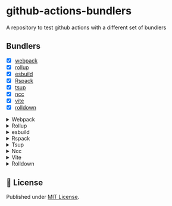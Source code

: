 # github-actions-bundlers

A repository to test github actions with a different set of bundlers

## Bundlers

- [x] [webpack](https://webpack.js.org/)
- [x] [rollup](https://rollupjs.org/)
- [x] [esbuild](https://esbuild.github.io/)
- [x] [Rspack](https://rspack.dev/)
- [x] [tsup](https://github.com/egoist/tsup)
- [x] [ncc](https://github.com/vercel/ncc)
- [x] [vite](https://vitejs.dev/)
- [x] [rolldown](https://rolldown.rs/)

<details>
<summary>Webpack</summary>

#### [webpack](https://webpack.js.org/)
- Pros:
  - Highly configurable
  - Large plugin ecosystem
  - Supports code splitting and dynamic imports
- Cons:
  - Can be complex to configure
  - Slower build times for large projects

</details>

<details>
<summary>Rollup</summary>

- Pros:
  - Excellent for libraries and smaller projects
  - Produces smaller bundle sizes
  - Tree-shaking out of the box
- Cons:
  - Less suitable for large applications
  - Fewer built-in features compared to webpack

</details>

<details>
<summary>esbuild</summary>

#### [esbuild](https://esbuild.github.io/)
- Pros:
  - Extremely fast build times
  - Simple configuration
  - Can be used as a library or standalone tool
- Cons:
  - Fewer features compared to traditional bundlers
  - Limited plugin ecosystem

</details>

<details>
<summary>Rspack</summary>

#### [rspack](https://rspack.dev/)
- Pros:
  - Webpack-compatible API
  - Faster build times
  - Written in Rust for performance
- Cons:
  - Relatively new, ecosystem still growing
  - May lack some advanced webpack features

</details>

<details>
<summary>Tsup</summary>

#### [tsup](https://github.com/egoist/tsup)
- Pros:
  - Built on top of esbuild for speed
  - Zero-config TypeScript support
  - Good for npm packages
- Cons:
  - Less flexible than lower-level tools
  - May not suit complex application needs

</details>

<details>
<summary>Ncc</summary>
#### [ncc](https://github.com/vercel/ncc)
- Pros:
  - Compiles Node.js projects into a single file
  - Includes dependencies
  - Optimized for serverless deployments
- Cons:
  - Limited to Node.js projects
  - May not be suitable for browser-based applications

</details>

<details>
<summary>Vite</summary>

#### [vite](https://vitejs.dev/)
- Pros:
  - Extremely fast development server
  - Uses Rollup for production builds
  - Great out-of-the-box experience
- Cons:
  - Primarily designed for web applications, less suitable for libraries
  - May require additional configuration for complex projects
</details>

<details>
<summary>Rolldown</summary>

#### [rolldown](https://rolldown.rs/)
- Pros:
  - Aims to be a drop-in replacement for Rollup
  - Written in Rust for performance
- Cons:
  - Very new, may lack stability
  - Limited ecosystem compared to established bundlers

</details>

## 📄 License

Published under [MIT License](./LICENSE).
